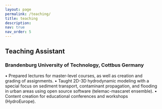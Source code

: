 ```yaml
---
layout: page
permalink: /teaching/
title: teaching
description:
nav: true
nav_order: 5
---
```


## Teaching Assistant
### Brandenburg University of Technology, Cottbus Germany

• Prepared lectures for master-level courses, as well as creation and grading of assignments.
• Taught 2D-3D hydrodynamic modeling with a special focus on sediment transport, contaminant propagation, and flooding in urban areas using open source software (telemac-mascaret ensemble).
• Content creation for educational conferences and workshops (HydroEurope).

